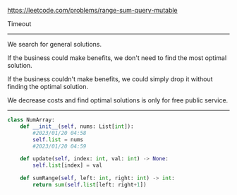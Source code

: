 https://leetcode.com/problems/range-sum-query-mutable


Timeout

___


We search for general solutions.

If the business could make benefits, we don't need to find the most optimal solution.

If the business couldn't make benefits, we could simply drop it without finding the optimal solution.

We decrease costs and find optimal solutions is only for free public service.

___

```python
class NumArray:
    def __init__(self, nums: List[int]):
        #2023/01/20 04:58
        self.list = nums
        #2023/01/20 04:59

    def update(self, index: int, val: int) -> None:
        self.list[index] = val

    def sumRange(self, left: int, right: int) -> int:
        return sum(self.list[left: right+1])
```
       
